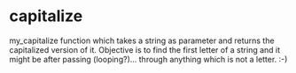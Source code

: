 # capitalize
 my_capitalize function which takes a string as parameter and returns the capitalized version of it.
Objective is to find the first letter of a string and it might be after passing (looping?)... through anything which is not a letter. :-)
